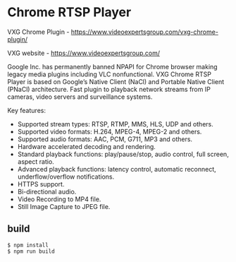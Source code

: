 # Chrome RTSP Player
VXG Chrome Plugin - https://www.videoexpertsgroup.com/vxg-chrome-plugin/

VXG website - https://www.videoexpertsgroup.com/

  Google Inc. has permanently banned NPAPI for Chrome browser making legacy media plugins including VLC nonfunctional.
  VXG Chrome RTSP Player is based on Google’s Native Client (NaCl) and Portable Native Client (PNaCl) architecture. 
  Fast plugin to playback network streams from IP cameras, video servers and surveillance systems. 

  Key features: 
*  Supported stream types: RTSP, RTMP, MMS, HLS, UDP and others.
*  Supported video formats: H.264, MPEG-4, MPEG-2 and others.
*  Supported audio formats: AAC, PCM, G711, MP3 and others. 
*  Hardware accelerated decoding and rendering.
*  Standard playback functions: play/pause/stop, audio control, full screen, aspect ratio.
*  Advanced playback functions: latency control, automatic reconnect, underflow/overflow notifications.
*  HTTPS support.
*  Bi-directional audio.
*  Video Recording to MP4 file.
*  Still Image Capture to JPEG file.


## build

	$ npm install
	$ npm run build

